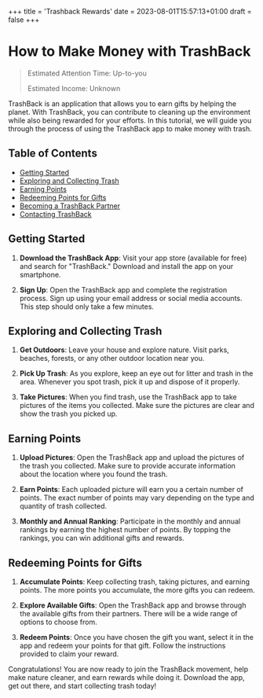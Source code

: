 +++
title = 'Trashback Rewards'
date = 2023-08-01T15:57:13+01:00
draft = false
+++


# How to Make Money with TrashBack
> Estimated Attention Time: Up-to-you
>
> Estimated Income: Unknown

TrashBack is an application that allows you to earn gifts by helping the planet. With TrashBack, you can contribute to cleaning up the environment while also being rewarded for your efforts. In this tutorial, we will guide you through the process of using the TrashBack app to make money with trash.

## Table of Contents
- [Getting Started](#getting-started)
- [Exploring and Collecting Trash](#exploring-and-collecting-trash)
- [Earning Points](#earning-points)
- [Redeeming Points for Gifts](#redeeming-points-for-gifts)
- [Becoming a TrashBack Partner](#becoming-a-trashback-partner)
- [Contacting TrashBack](#contacting-trashback)

## Getting Started

1. **Download the TrashBack App**: Visit your app store (available for free) and search for "TrashBack." Download and install the app on your smartphone.

2. **Sign Up**: Open the TrashBack app and complete the registration process. Sign up using your email address or social media accounts. This step should only take a few minutes.

## Exploring and Collecting Trash

1. **Get Outdoors**: Leave your house and explore nature. Visit parks, beaches, forests, or any other outdoor location near you.

2. **Pick Up Trash**: As you explore, keep an eye out for litter and trash in the area. Whenever you spot trash, pick it up and dispose of it properly.

3. **Take Pictures**: When you find trash, use the TrashBack app to take pictures of the items you collected. Make sure the pictures are clear and show the trash you picked up.

## Earning Points

1. **Upload Pictures**: Open the TrashBack app and upload the pictures of the trash you collected. Make sure to provide accurate information about the location where you found the trash.

2. **Earn Points**: Each uploaded picture will earn you a certain number of points. The exact number of points may vary depending on the type and quantity of trash collected.

3. **Monthly and Annual Ranking**: Participate in the monthly and annual rankings by earning the highest number of points. By topping the rankings, you can win additional gifts and rewards.

## Redeeming Points for Gifts

1. **Accumulate Points**: Keep collecting trash, taking pictures, and earning points. The more points you accumulate, the more gifts you can redeem.

2. **Explore Available Gifts**: Open the TrashBack app and browse through the available gifts from their partners. There will be a wide range of options to choose from.

3. **Redeem Points**: Once you have chosen the gift you want, select it in the app and redeem your points for that gift. Follow the instructions provided to claim your reward.

Congratulations! You are now ready to join the TrashBack movement, help make nature cleaner, and earn rewards while doing it. Download the app, get out there, and start collecting trash today!
